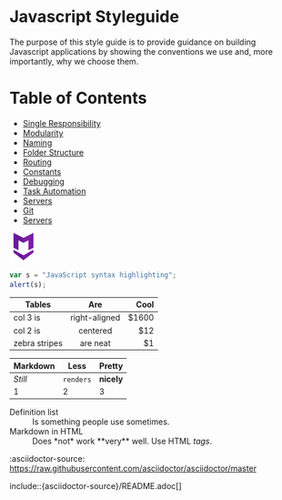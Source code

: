 # Javascript Styleguide

The purpose of this style guide is to provide guidance on building Javascript applications by showing the conventions we use and, more importantly, why we choose them.




# Table of Contents

* [Single Responsibility](_README/single-responsibility.md)
* [Modularity](_README/modularity.md)
* [Naming](_README/naming.md)
* [Folder Structure](_README/folder-structure.md)
* [Routing](_README/routing.md)
* [Constants](_README/constants.md)
* [Debugging](_README/debugging.md)
* [Task Automation](_README/task-automation.md)
* [Servers](_README/servers.md)
* [Git](_README/git.md)
* [Servers](_README/servers.md)

![alt text][logo]


```javascript
var s = "JavaScript syntax highlighting";
alert(s);
```


| Tables        | Are           | Cool  |
| ------------- |:-------------:| -----:|
| col 3 is      | right-aligned | $1600 |
| col 2 is      | centered      |   $12 |
| zebra stripes | are neat      |    $1 |




Markdown | Less | Pretty
--- | --- | ---
*Still* | `renders` | **nicely**
1 | 2 | 3


<dl>
  <dt>Definition list</dt>
  <dd>Is something people use sometimes.</dd>

  <dt>Markdown in HTML</dt>
  <dd>Does *not* work **very** well. Use HTML <em>tags</em>.</dd>
</dl>


:asciidoctor-source: https://raw.githubusercontent.com/asciidoctor/asciidoctor/master

include::{asciidoctor-source}/README.adoc[]


[logo]: https://github.com/adam-p/markdown-here/raw/master/src/common/images/icon48.png "Logo Title Text 2"
